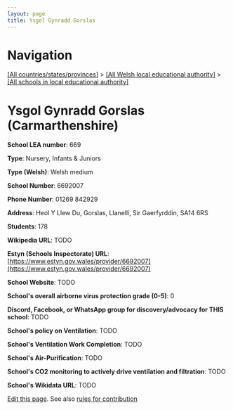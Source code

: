 ```yaml
---
layout: page
title: Ysgol Gynradd Gorslas
---
```

# Navigation

[[All countries/states/provinces]](../../..) > [[All Welsh local educational authority]](../..) > [[All schools in local educational authority]](..)

# Ysgol Gynradd Gorslas (Carmarthenshire)

**School LEA number**: 669

**Type**: Nursery, Infants & Juniors

**Type (Welsh)**: Welsh medium

**School Number**: 6692007

**Phone Number**: 01269 842929

**Address**: Heol Y Llew Du, Gorslas, Llanelli, Sir Gaerfyrddin, SA14 6RS

**Students**: 178

**Wikipedia URL**: TODO

**Estyn (Schools Inspectorate) URL**: [https://www.estyn.gov.wales/provider/6692007](https://www.estyn.gov.wales/provider/6692007)

**School Website**: TODO

**School's overall airborne virus protection grade (0-5)**: 0

**Discord, Facebook, or WhatsApp group for discovery/advocacy for THIS school**: TODO

**School's policy on Ventilation**: TODO

**School's Ventilation Work Completion**: TODO

**School's Air-Purification**: TODO

**School's CO2 monitoring to actively drive ventilation and filtration**: TODO

**School's Wikidata URL**: TODO




[Edit this page](https://github.com/VentilationProject/Wales/edit/prif/./Carmarthenshire/Ysgol_Gynradd_Gorslas.md). See also [rules for contribution](../../../contribution-rules/)
